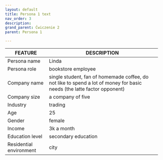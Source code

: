 ```yaml
---
layout: default
title: Persona 1 text
nav_order: 3
description: 
grand_parent: Ćwiczenie 2
parent: Persona 1

---
```

| FEATURE     | DESCRIPTION |
| ----------- | ----------- |
|Persona name     | Linda       |
| Persona role  | bookstore employee     |
| Company name  | single student, fan of homemade coffee, do not like to spend a lot of money for basic needs (the latte factor opponent)        |
|Company size | a company of five      |
| Industry | trading        |
| Age   | 25        |
| Gender   |  female   |
| Income   |  3k a month       |
| Education level   | secondary education      |
| Residential environment   | city        |
